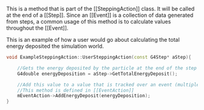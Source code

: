 This is a method that is part of the [[SteppingAction]] class. It will be called at the end of a [[Step]]. Since an [[Event]] is a collection of data generated from steps, a common usage of this method is to calculate values throughout the [[Event]].

This is an example of how a user would go about calculating the total energy deposited the simulation world.
```cpp
void ExampleSteppingAction::UserSteppingAction(const G4Step* aStep){

	//Gets the energy deposited by the particle at the end of the step
	G4double energyDeposition = aStep->GetTotalEnergyDeposit();

	//Add this value to a value that is tracked over an event (multiple steps)
	//This method is defined in [[EventAction]]
	mEventAction->AddEnergyDeposit(energyDeposition);
}
```